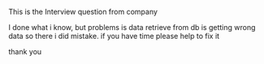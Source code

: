 This is the Interview question from company

I done what i know, but problems is data retrieve from db
is getting wrong data so there i did mistake. if you have time please 
help to fix it

thank you 
